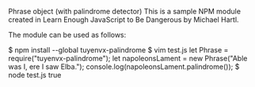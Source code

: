 Phrase object (with palindrome detector)
This is a sample NPM module created in Learn Enough JavaScript to Be Dangerous by Michael Hartl.

The module can be used as follows:

$ npm install --global tuyenvx-palindrome
$ vim test.js
let Phrase = require("tuyenvx-palindrome");
let napoleonsLament = new Phrase("Able was I, ere I saw Elba.");
console.log(napoleonsLament.palindrome());
$ node test.js
true
